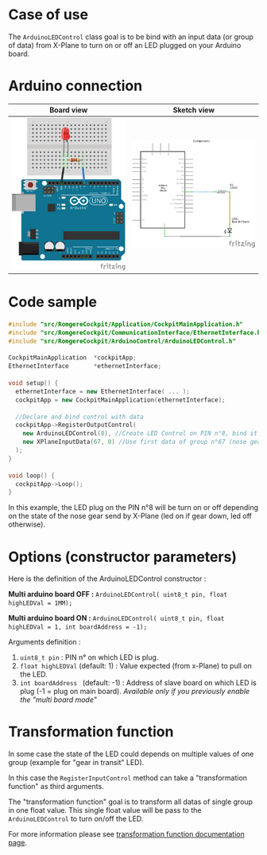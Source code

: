 # Case of use

The `ArduinoLEDControl` class goal is to be bind with an input data (or group of data) from X-Plane to turn on or off an LED plugged on your Arduino board.

# Arduino connection

Board view | Sketch view
---------- | -----------
![LED connection (board view)](/resources/img/led_bb.png?raw=true) | ![LED connection (sketch view)](/resources/img/led_sk.png?raw=true)


# Code sample

```cpp
#include "src/RomgereCockpit/Application/CockpitMainApplication.h"
#include "src/RomgereCockpit/CommunicationInterface/EthernetInterface.h"
#include "src/RomgereCockpit/ArduinoControl/ArduinoLEDControl.h"

CockpitMainApplication  *cockpitApp;
EthernetInterface       *ethernetInterface;

void setup() {
  ethernetInterface = new EthernetInterface( ... );
  cockpitApp = new CockpitMainApplication(ethernetInterface);

  //Declare and bind control with data
  cockpitApp->RegisterOutputControl(
    new ArduinoLEDControl(8), //Create LED Control on PIN n°8, bind it to
    new XPlaneInputData(67, 0) //Use first data of group n°67 (nose gear indicator)
  );
}

void loop() {
  cockpitApp->Loop();
}
```

In this example, the LED plug on the PIN n°8 will be turn on or off depending on the state of the nose gear send by X-Plane (led on if gear down, led off otherwise).

# Options (constructor parameters)

Here is the definition of the ArduinoLEDControl constructor :

**Multi arduino board OFF :**
`ArduinoLEDControl( uint8_t pin, float highLEDVal = 1MM);`

**Multi arduino board ON :**
`ArduinoLEDControl( uint8_t pin, float highLEDVal = 1, int boardAddress = -1);`

Arguments definition :
1. `uint8_t pin` : PIN n° on which LED is plug.
2. `float highLEDVal` (default: 1) : Value expected (from x-Plane) to pull on the LED.
3. `int boardAddress ` (default: -1) : Address of slave board on which LED is plug (-1 = plug on main board). *Available only if you previously enable the "multi board mode"*


# Transformation function

In some case the state of the LED could depends on multiple values of one group (example for "gear in transit" LED).

In this case the `RegisterInputControl` method can take a "transformation function" as third arguments.

The "transformation function" goal is to transform all datas of single  group in one float value. This single float value will be pass to the `ArduinoLEDControl` to turn on/off the LED.

For more information please see [transformation function documentation page](resources/doc/6-transformation-function.md).
